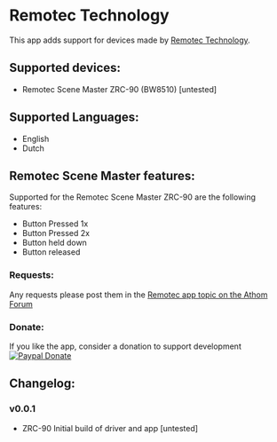 # Remotec Technology

This app adds support for devices made by [Remotec Technology](http://www.remotec.com.hk).

## Supported devices:
* Remotec Scene Master ZRC-90 (BW8510) [untested]

## Supported Languages:
* English   
* Dutch    

## Remotec Scene Master features:
Supported for the Remotec Scene Master ZRC-90 are the following features:
* Button Pressed 1x   
* Button Pressed 2x   
* Button held down   
* Button released    

### Requests:
Any requests please post them in the [Remotec app topic on the Athom Forum](https://forum.athom.com/)

### Donate:
If you like the app, consider a donation to support development   
[![Paypal Donate](https://www.paypalobjects.com/en_US/NL/i/btn/btn_donateCC_LG.gif)](https://www.paypal.com/cgi-bin/webscr?cmd=_donations&business=5JCN4Q3XSBTBJ&lc=NL&item_name=Athom%20Homey%20apps&currency_code=EUR&bn=PP%2dDonationsBF%3abtn_donateCC_LG%2egif%3aNonHosted)

## Changelog:   
### v0.0.1    
* ZRC-90 Initial build of driver and app [untested]   
